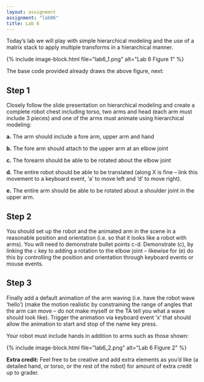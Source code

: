 ```yaml
---
layout: assignment
assignment: "lab06"
title: Lab 6
---
```


Today’s lab we will play with simple hierarchical modeling and the use of a matrix stack
to apply multiple transforms in a hierarchical manner.

{% include image-block.html file="lab6_1.png" alt="Lab 6 Figure 1" %}

The base code provided already draws the above figure, next:

## Step 1

Closely follow the slide presentation on hierarchical modeling and create a
complete robot chest including torso, two arms and head (each arm must include 3
pieces) and one of the arms must animate using hierarchical modeling:

**a.** The arm should include a fore arm, upper arm and hand

**b.** The fore arm should attach to the upper arm at an elbow joint

**c.** The forearm should be able to be rotated about the elbow joint

**d.** The entire robot should be able to be translated (along X is fine – link this
  movement to a keyboard event, ‘a’ to move left and ‘d’ to move right).

**e.** The entire arm should be able to be rotated about a shoulder joint in the
  upper arm.

## Step 2

You should set up the robot and the animated arm in the scene in a reasonable
position and orientation (i.e. so that it looks like a robot with arms). You will
need to demonstrate bullet points c-d. Demonstrate (c), by linking the `c` key to
adding a rotation to the elbow joint – likewise for (e) do this by controlling the
position and orientation through keyboard events or mouse events.

## Step 3

Finally add a default animation of the arm waving (i.e. have the robot wave
‘hello’) (make the motion realistic by constraining the range of angles that the
arm can move – do not make myself or the TA tell you what a wave should look
like). Trigger the animation via keyboard event ‘x’ that should allow the
animation to start and stop of the name key press.

Your robot must include hands in addition to arms such as those shown:

{% include image-block.html file="lab6_2.png" alt="Lab 6 Figure 2" %}

**Extra credit:** Feel free to be creative and add extra elements as you’d like
(a detailed hand, or torso, or the rest of the robot)
for amount of extra credit up to grader.
